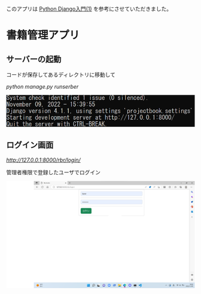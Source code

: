 このアプリは
[Python Django入門(1)](https://qiita.com/kaki_k/items/511611cadac1d0c69c54/)
を参考にさせていただきました。

# 書籍管理アプリ

## サーバーの起動
コードが保存してあるディレクトリに移動して

*python manage.py runserber*

![image1](./image.png)

## ログイン画面

*http://127.0.0.1:8000/rbr/login/*

管理者権限で登録したユーザでログイン

![a](./path/to/image.png)
